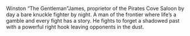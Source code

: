 Winston “The Gentleman”James, proprietor of the Pirates Cove Saloon by day a bare knuckle fighter by night. A man of the frontier where life’s a gamble and every fight has a story. He fights to forget a shadowed past with a powerful right hook leaving opponents in the dust.